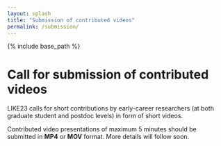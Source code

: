 ```yaml
---
layout: splash
title: "Submission of contributed videos"
permalink: /submission/
---
```


{% include base_path %}

# Call for submission of contributed videos

LIKE23 calls for short contributions by early-career researchers (at both graduate student and postdoc levels) in form of short videos.

Contributed video presentations of maximum 5 minutes should be submitted in **MP4** or **MOV** format. More details will follow soon.

